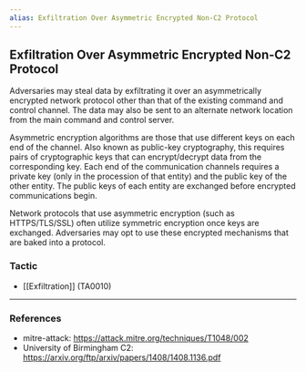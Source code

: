 ```yaml
---
alias: Exfiltration Over Asymmetric Encrypted Non-C2 Protocol
---
```


## Exfiltration Over Asymmetric Encrypted Non-C2 Protocol

Adversaries may steal data by exfiltrating it over an asymmetrically encrypted network protocol other than that of the existing command and control channel. The data may also be sent to an alternate network location from the main command and control server. 

Asymmetric encryption algorithms are those that use different keys on each end of the channel. Also known as public-key cryptography, this requires pairs of cryptographic keys that can encrypt/decrypt data from the corresponding key. Each end of the communication channels requires a private key (only in the procession of that entity) and the public key of the other entity. The public keys of each entity are exchanged before encrypted communications begin. 

Network protocols that use asymmetric encryption (such as HTTPS/TLS/SSL) often utilize symmetric encryption once keys are exchanged. Adversaries may opt to use these encrypted mechanisms that are baked into a protocol. 


### Tactic

- [[Exfiltration]] (TA0010)


---
### References

- mitre-attack: https://attack.mitre.org/techniques/T1048/002
- University of Birmingham C2: https://arxiv.org/ftp/arxiv/papers/1408/1408.1136.pdf
